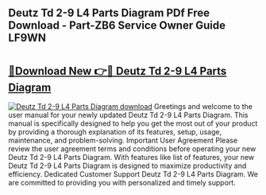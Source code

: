 ## Deutz Td 2-9 L4 Parts Diagram PDf Free Download - Part-ZB6 Service Owner Guide LF9WN

# <h2><a href="http://dfpg32.blite.top/?on=Deutz+Td+2-9+L4+Parts+Diagram">🔗Download New 👉🔴 Deutz Td 2-9 L4 Parts Diagram</a></h2>

[![Deutz Td 2-9 L4 Parts Diagram download](https://i.imgur.com/lujVjoI.png)](http://dfpg32.blite.top/?on=Deutz+Td+2-9+L4+Parts+Diagram)
Greetings and welcome to the user manual for your newly updated Deutz Td 2-9 L4 Parts Diagram. This manual is specifically designed to help you get the most out of your product by providing a thorough explanation of its features, setup, usage, maintenance, and problem-solving. Important User Agreement Please review the user agreement terms and conditions before operating your new Deutz Td 2-9 L4 Parts Diagram. With features like list of features, your new Deutz Td 2-9 L4 Parts Diagram is designed to maximize productivity and efficiency. Dedicated Customer Support Deutz Td 2-9 L4 Parts Diagram. We are committed to providing you with personalized and timely support.
